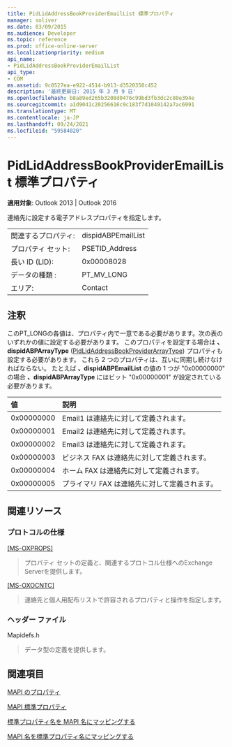 ```yaml
---
title: PidLidAddressBookProviderEmailList 標準プロパティ
manager: soliver
ms.date: 03/09/2015
ms.audience: Developer
ms.topic: reference
ms.prod: office-online-server
ms.localizationpriority: medium
api_name:
- PidLidAddressBookProviderEmailList
api_type:
- COM
ms.assetid: 9c0527ea-e922-4514-b913-d3520350c452
description: '最終更新日: 2015 年 3 月 9 日'
ms.openlocfilehash: b8a89ed265b3208d0476c99bd3fb3dc2c80e394e
ms.sourcegitcommit: a1d9041c20256616c9c183f7d1049142a7ac6991
ms.translationtype: MT
ms.contentlocale: ja-JP
ms.lasthandoff: 09/24/2021
ms.locfileid: "59584020"
---
```

# <a name="pidlidaddressbookprovideremaillist-canonical-property"></a>PidLidAddressBookProviderEmailList 標準プロパティ

  
  
**適用対象**: Outlook 2013 | Outlook 2016 
  
連絡先に設定する電子アドレスプロパティを指定します。 
  
|||
|:-----|:-----|
|関連するプロパティ:  <br/> |dispidABPEmailList  <br/> |
|プロパティ セット:  <br/> |PSETID_Address  <br/> |
|長い ID (LID):  <br/> |0x00008028  <br/> |
|データの種類 :   <br/> |PT_MV_LONG  <br/> |
|エリア:  <br/> |Contact  <br/> |
   
## <a name="remarks"></a>注釈

このPT_LONGの各値は、プロパティ内で一意である必要があります。次の表のいずれかの値に設定する必要があります。 このプロパティを設定する場合は **、dispidABPArrayType** ([PidLidAddressBookProviderArrayType](pidlidaddressbookproviderarraytype-canonical-property.md)) プロパティも設定する必要があります。 これら 2 つのプロパティは、互いに同期し続けなければならない。 たとえば **、dispidABPEmailList** の値の 1 つが "0x00000000" の場合 **、dispidABPArrayType** にはビット "0x00000001" が設定されている必要があります。 
  
|**値**|**説明**|
|:-----|:-----|
|0x00000000  <br/> |Email1 は連絡先に対して定義されます。  <br/> |
|0x00000001  <br/> |Email2 は連絡先に対して定義されます。  <br/> |
|0x00000002  <br/> |Email3 は連絡先に対して定義されます。  <br/> |
|0x00000003  <br/> |ビジネス FAX は連絡先に対して定義されます。  <br/> |
|0x00000004  <br/> |ホーム FAX は連絡先に対して定義されます。  <br/> |
|0x00000005  <br/> |プライマリ FAX は連絡先に対して定義されます。  <br/> |
   
## <a name="related-resources"></a>関連リソース

### <a name="protocol-specifications"></a>プロトコルの仕様

[[MS-OXPROPS]](https://msdn.microsoft.com/library/f6ab1613-aefe-447d-a49c-18217230b148%28Office.15%29.aspx)
  
> プロパティ セットの定義と、関連するプロトコル仕様へのExchange Serverを提供します。
    
[[MS-OXOCNTC]](https://msdn.microsoft.com/library/9b636532-9150-4836-9635-9c9b756c9ccf%28Office.15%29.aspx)
  
> 連絡先と個人用配布リストで許容されるプロパティと操作を指定します。
    
### <a name="header-files"></a>ヘッダー ファイル

Mapidefs.h
  
> データ型の定義を提供します。
    
## <a name="see-also"></a>関連項目



[MAPI のプロパティ](mapi-properties.md)
  
[MAPI 標準プロパティ](mapi-canonical-properties.md)
  
[標準プロパティ名を MAPI 名にマッピングする](mapping-canonical-property-names-to-mapi-names.md)
  
[MAPI 名を標準プロパティ名にマッピングする](mapping-mapi-names-to-canonical-property-names.md)

